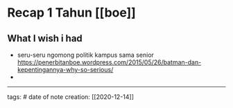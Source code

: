 # Recap 1 Tahun [[boe]]

## What I wish i had
- seru-seru ngomong politik kampus sama senior https://penerbitanboe.wordpress.com/2015/05/26/batman-dan-kepentingannya-why-so-serious/
- 

___
tags: #
date of note creation: [[2020-12-14]]

